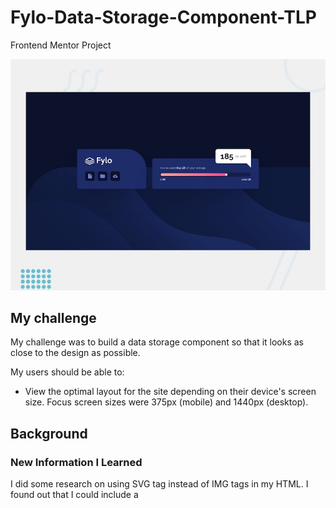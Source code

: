 # Fylo-Data-Storage-Component-TLP
Frontend Mentor Project

![Design preview for the Fylo data storage component coding challenge](./design/desktop-preview.jpg)


## My challenge
My challenge was to build a data storage component so that it looks as close to the design as possible.

My users should be able to:

- View the optimal layout for the site depending on their device's screen size. Focus screen sizes were 375px (mobile) and 1440px (desktop).

## Background
### New Information I Learned
I did some research on using SVG tag instead of IMG tags in my HTML. I found out that I could include a <title> tag which is similar to an alt attribute we use for images. You need to place the <title> tag right below the SVG tag. You also need to include an aria-labelledby attribute that points to the <title> tag. I could also use a description tag to add a longer description for users of assistive technology. I did not use the tag since my images were general icons. 

Another area I researched was styling my input range slider to be cross-browser compatible. I referred to [CSS Tricks](https://css-tricks.com/styling-cross-browser-compatible-range-inputs-css/).

### New Technique I Used
I decided to include separate stylesheets for mobile and for desktop in my HTML. This is called "resolution dependent layouts." I included a 'media' attribute in my stylesheet link for browser width. My mobile stylesheet is used for a range of **min-width 330px** and **max-width 768px**. My desktop stylesheet is used for **min-width 769px**. [CSS Tricks](https://css-tricks.com/resolution-specific-stylesheets/) had a very good article about using multiple stylesheets. 

## Completed Design
You can see my final design here: [Fylo Data Storage Component](https://tlanetterose.github.io/Fylo-Data-Storage-Component-TLP/)

Web Developer: [T.Lanette Pollard](https://github.com/TLanetteRose)

## Attribution 
Challenge by [Frontend Mentor](https://www.frontendmentor.io/challenges)
